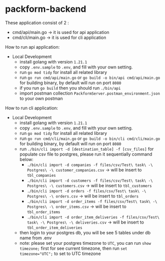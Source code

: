 # packform-backend
These application consist of 2 :
   - cmd/api/main.go -> it is used for api application
   - cmd/cli/main.go -> it is used for cli application

How to run api application:
   - Local Development
       - install golang with version `1.21.1`
       - copy `.env.sample` to `.env`, and fill with your own setting.
       - run `go mod tidy` for install all related library
       - run `go run cmd/api/main.go` or `go build -o bin/api cmd/api/main.go` for building binary, by default will run on port `8080`
       - if you run `go build` then you should run `./bin/api`
       - import postman collection `PackformServer.postman_environment.json` to your own postman

How to run cli application:
   - Local Development
       - install golang with version `1.21.1`
       - copy `.env.sample` to `.env`, and fill with your own setting.
       - run `go mod tidy` for install all related library
       - run `go run cmd/cli/main.go` or `go build -o bin/cli cmd/cli/main.go` for building binary, by default will run on port `8080`
       - run `./bin/cli import -d [destination_table] -f [csv_files]` for populate csv file to postgres, please run it sequentially command below:
           - `./bin/cli import -d companies -f files/csv/Test\ task\ -\ Postgres\ -\ customer_companies.csv` -> will be insert to `tbl_companies`
           - `./bin/cli import -d customers -f files/csv/Test\ task\ -\ Postgres\ -\ customers.csv` -> will be insert to `tbl_customers`
           - `./bin/cli import -d orders -f files/csv/Test\ task\ -\ Postgres\ -\ orders.csv` -> will be insert to `tbl_orders`
           - `./bin/cli import -d order_items -f files/csv/Test\ task\ -\ Postgres\ -\ order_items.csv` -> will be insert to `tbl_order_items`
           - `./bin/cli import -d order_item_deliveries -f files/csv/Test\ task\ -\ Postgres\ -\ deliveries.csv` -> will be insert to `tbl_order_item_deliveries`
       - then login to your postgres db, you will be see 5 tables under db name from .env
       - note: please set your postgres timezone to `UTC`, you can run `show timezone;` first for see current timezone, then run `set timezone="UTC";` to set to UTC timezone